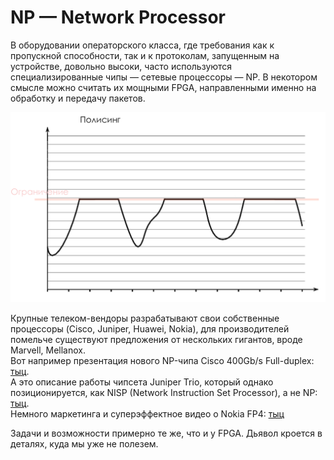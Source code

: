 # NP — Network Processor

В оборудовании операторского класса, где требования как к пропускной способности, так и к протоколам, запущенным на устройстве, довольно высоки, часто используются специализированные чипы — сетевые процессоры — NP. В некотором смысле можно считать их мощными FPGA, направленными именно на обработку и передачу пакетов.

![](../../.gitbook/assets/image%20%2872%29.png)

Крупные телеком-вендоры разрабатывают свои собственные процессоры \(Cisco, Juniper, Huawei, Nokia\), для производителей помельче существуют предложения от нескольких гигантов, вроде Marvell, Mellanox.  
Вот например презентация нового NP-чипа Cisco 400Gb/s Full-duplex: [тыц](https://www.nextplatform.com/2017/09/14/rare-peek-inside-400g-cisco-network-chip/).  
А это описание работы чипсета Juniper Trio, который однако позиционируется, как NISP \(Network Instruction Set Processor\), а не NP: [тыц](https://www.juniper.net/us/en/local/pdf/whitepapers/2000331-en.pdf).  
Немного маркетинга и суперэффектное видео о Nokia FP4: [тыц](https://networks.nokia.com/solutions/fp4-network-processor)

Задачи и возможности примерно те же, что и у FPGA. Дьявол кроется в деталях, куда мы уже не полезем.

